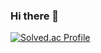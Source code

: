 ### Hi there 👋
[![Solved.ac Profile](http://mazassumnida.wtf/api/v2/generate_badge?boj=skagns0824)](https://solved.ac/skagns0824/)
<!--
**Namhunk/Namhunk** is a ✨ _special_ ✨ repository because its `README.md` (this file) appears on your GitHub profile.

Here are some ideas to get you started:

- 🔭 I’m currently working on ...
- 🌱 I’m currently learning ...
- 👯 I’m looking to collaborate on ...
- 🤔 I’m looking for help with ...
- 💬 Ask me about ...
- 📫 How to reach me: ...
- 😄 Pronouns: ...
- ⚡ Fun fact: ...
-->

